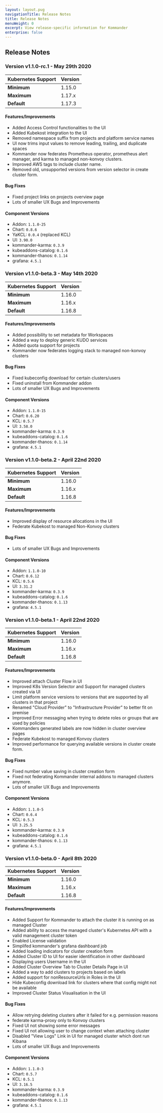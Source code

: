```yaml
---
layout: layout.pug
navigationTitle: Release Notes
title: Release Notes
menuWeight: 0
excerpt: View release-specific information for Kommander
enterprise: false
---
```


<!-- markdownlint-disable MD034 -->

## Release Notes

<!--
Template:

### Version <VERSION> - <DATE>

| Kubernetes Support | Version |
| ------------------ | ------- |
| **Minimum**        | 1.16.0  |
| **Maximum**        | 1.16.x  |
| **Default**        | 1.16.8  |

#### Features/Improvements

- <FEATURES/IMPROVEMENTS>

#### Bug Fixes

- <FIXES>
- Lots of smaller UX Bugs and Improvements

#### Component Versions

- Addon: ``
- Chart: ``
- KCL: ``
- UI: ``
- kommander-karma: ``
- kubeaddons-catalog: ``
- kommander-thanos: ``
- grafana: ``

-->

### Version v1.1.0-rc.1 - May 29th 2020

| Kubernetes Support | Version |
| ------------------ | ------- |
| **Minimum**        | 1.15.0  |
| **Maximum**        | 1.17.x  |
| **Default**        | 1.17.3  |

#### Features/Improvements

- Added Access Control functionalities to the UI
- Added Kubekost integration to the UI
- Removed namespace suffix from projects and platform service names
- UI now trims input values to remove leading, trailing, and duplicate spaces
- Kommander now federates Prometheus operator, prometheus alert manager, and karma to managed non-konvoy clusters.
- Improved AWS tags to include cluster name.
- Removed old, unsupported versions from version selector in create cluster form.

#### Bug Fixes

- Fixed project links on projects overview page
- Lots of smaller UX Bugs and Improvements

#### Component Versions

- Addon: `1.1.0-25`
- Chart: `0.8.6`
- YaKCL: `0.0.4` (replaced KCL)
- UI: `3.90.0`
- kommander-karma: `0.3.9`
- kubeaddons-catalog: `0.1.6`
- kommander-thanos: `0.1.14`
- grafana: `4.5.1`

### Version v1.1.0-beta.3 - May 14th 2020

| Kubernetes Support | Version |
| ------------------ | ------- |
| **Minimum**        | 1.16.0  |
| **Maximum**        | 1.16.x  |
| **Default**        | 1.16.8  |

#### Features/Improvements

- Added possibility to set metadata for Workspaces
- Added a way to deploy generic KUDO services
- Added quota support for projects
- Kommander now federates logging stack to managed non-konvoy clusters

#### Bug Fixes

- Fixed kubeconfig download for certain clusters/users
- Fixed uninstall from Kommander addon
- Lots of smaller UX Bugs and Improvements

#### Component Versions

- Addon: `1.1.0-15`
- Chart: `0.6.20`
- KCL: `0.5.7`
- UI: `3.58.0`
- kommander-karma: `0.3.9`
- kubeaddons-catalog: `0.1.6`
- kommander-thanos: `0.1.14`
- grafana: `4.5.1`

### Version v1.1.0-beta.2 - April 22nd 2020

| Kubernetes Support | Version |
| ------------------ | ------- |
| **Minimum**        | 1.16.0  |
| **Maximum**        | 1.16.x  |
| **Default**        | 1.16.8  |

#### Features/Improvements

- Improved display of resource allocations in the UI
- Federate Kubekost to managed Non-Konvoy clusters

#### Bug Fixes

- Lots of smaller UX Bugs and Improvements

#### Component Versions

- Addon: `1.1.0-10`
- Chart: `0.6.12`
- KCL: `0.5.6`
- UI: `3.31.2`
- kommander-karma: `0.3.9`
- kubeaddons-catalog: `0.1.6`
- kommander-thanos: `0.1.13`
- grafana: `4.5.1`

### Version v1.1.0-beta.1 - April 22nd 2020

| Kubernetes Support | Version |
| ------------------ | ------- |
| **Minimum**        | 1.16.0  |
| **Maximum**        | 1.16.x  |
| **Default**        | 1.16.8  |

#### Features/Improvements

- Improved attach Cluster Flow in UI
- Improved K8s Version Selector and Support for managed clusters created via UI
- Limit platform service versions to versions that are supported by all clusters in that project
- Renamed "Cloud Provider" to "Infrastructure Provider" to better fit on premise
- Improved Error messaging when trying to delete roles or groups that are used by policies
- Kommanders generated labels are now hidden in cluster overview pages
- Federate Kubekost to managed Konvoy clusters
- Improved performance for querying available versions in cluster create form.

#### Bug Fixes

- Fixed number value saving in cluster creation form
- Fixed not federating Kommander internal addons to managed clusters anymore.
- Lots of smaller UX Bugs and Improvements

#### Component Versions

- Addon: `1.1.0-5`
- Chart: `0.6.4`
- KCL: `0.5.3`
- UI: `3.25.5`
- kommander-karma: `0.3.9`
- kubeaddons-catalog: `0.1.6`
- kommander-thanos: `0.1.13`
- grafana: `4.5.1`

### Version v1.1.0-beta.0 - April 8th 2020

| Kubernetes Support | Version |
| ------------------ | ------- |
| **Minimum**        | 1.16.0  |
| **Maximum**        | 1.16.x  |
| **Default**        | 1.16.8  |

#### Features/Improvements

- Added Support for Kommander to attach the cluster it is running on as managed Cluster
- Added ability to access the managed cluster's Kubernetes API with a valid management cluster token
- Enabled License validation
- Simplifed kommander's grafana dashboard job
- Added loading indicators for cluster creation form
- Added Cluster ID to UI for easier identification in other dashboard
- Displaying users Username in the UI
- Added Cluster Overview Tab to Cluster Details Page in UI
- Added a way to add clusters to projects based on labels
- Added support for nonResourceUrls in Roles in the UI
- Hide Kubeconfig download link for clusters where that config might not be available
- Improved Cluster Status Visualisation in the UI

#### Bug Fixes

- Allow retrying deleting clusters after it failed for e.g. permission reasons
- federate karma-proxy only to Konvoy clusters
- Fixed UI not showing some error messages
- Fixed UI not allowing user to change context when attaching cluster
- Disabled "View Logs" Link in UI for managed cluster which dont run Kibana
- Lots of smaller UX Bugs and Improvements

#### Component Versions

- Addon: `1.1.0-3`
- Chart: `0.5.7`
- KCL: `0.5.1`
- UI: `3.16.5`
- kommander-karma: `0.3.9`
- kubeaddons-catalog: `0.1.6`
- kommander-thanos: `0.1.13`
- grafana: `4.5.1`
